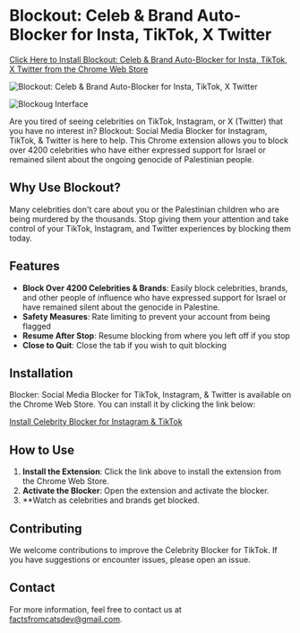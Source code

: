 # Blockout: Celeb & Brand Auto-Blocker for Insta, TikTok, X Twitter

[Click Here to Install Blockout: Celeb & Brand Auto-Blocker for Insta, TikTok, X Twitter from the Chrome Web Store](https://chromewebstore.google.com/detail/blockout-celeb-brand-auto/pjeamocjemecehemagkegljddegedafo)

![Blockout: Celeb & Brand Auto-Blocker for Insta, TikTok, X Twitter](https://github.com/FactsFromCats/FactsFromCats/assets/169418602/cbd97b0a-5a28-4db0-8b70-7b53c3b53d9e)

![Blockoug Interface](https://github.com/FactsFromCats/FactsFromCats/assets/169418602/3c856ae1-6de1-4c04-940b-a12ceb47d81b)



Are you tired of seeing celebrities on TikTok, Instagram, or X (Twitter) that you have no interest in? Blockout: Social Media Blocker for Instagram, TikTok, & Twitter is here to help. This Chrome extension allows you to block over 4200 celebrities who have either expressed support for Israel or remained silent about the ongoing genocide of Palestinian people. 

## Why Use Blockout?

Many celebrities don't care about you or the Palestinian children who are being murdered by the thousands. Stop giving them your attention and take control of your TikTok, Instagram, and Twitter experiences by blocking them today.

## Features

- **Block Over 4200 Celebrities & Brands**: Easily block celebrities, brands, and other people of influence who have expressed support for Israel or have remained silent about the genocide in Palestine.
- **Safety Measures**: Rate limiting to prevent your account from being flagged
- **Resume After Stop**: Resume blocking from where you left off if you stop
- **Close to Quit**: Close the tab if you wish to quit blocking

## Installation

Blocker: Social Media Blocker for TikTok, Instagram, & Twitter is available on the Chrome Web Store. You can install it by clicking the link below:

[Install Celebrity Blocker for Instagram &  TikTok](https://chromewebstore.google.com/detail/blockout-celeb-brand-auto/pjeamocjemecehemagkegljddegedafo)

## How to Use

1. **Install the Extension**: Click the link above to install the extension from the Chrome Web Store.
2. **Activate the Blocker**: Open the extension and activate the blocker.
3. **Watch as celebrities and brands get blocked.

## Contributing

We welcome contributions to improve the Celebrity Blocker for TikTok. If you have suggestions or encounter issues, please open an issue.

## Contact

For more information, feel free to contact us at [factsfromcatsdev@gmail.com](mailto:factsfromcatsdev@gmail.com).
